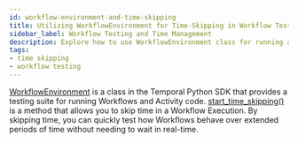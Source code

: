```yaml
---
id: workflow-environment-and-time-skipping
title: Utilizing WorkflowEnvironment for Time-Skipping in Workflow Tests
sidebar_label: Workflow Testing and Time Management
description: Explore how to use WorkflowEnvironment class for running and testing Workflows, and the start_time_skipping method for simulating time passage in Workflow Execution.
tags:
- time skipping
- workflow testing
---
```


<!-- DO NOT EDIT THIS FILE DIRECTLY.
THIS FILE IS GENERATED from https://github.com/temporalio/documentation-samples-python/blob/workflow-update/backgroundcheck_replay/tests/replay_dacx_test.py. -->

[WorkflowEnvironment](https://python.temporal.io/temporalio.testing.WorkflowEnvironment.html) is a class in the Temporal Python SDK that provides a testing suite for running Workflows and Activity code.
[start_time_skipping()](https://python.temporal.io/temporalio.testing.WorkflowEnvironment.html#start_time_skipping) is a method that allows you to skip time in a Workflow Execution.
By skipping time, you can quickly test how Workflows behave over extended periods of time without needing to wait in real-time.
